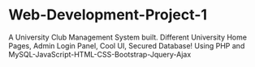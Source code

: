 # Web-Development-Project-1

A University Club Management System built.
Different University Home Pages, Admin Login Panel, Cool UI, Secured Database! 
 Using PHP and MySQL-JavaScript-HTML-CSS-Bootstrap-Jquery-Ajax
